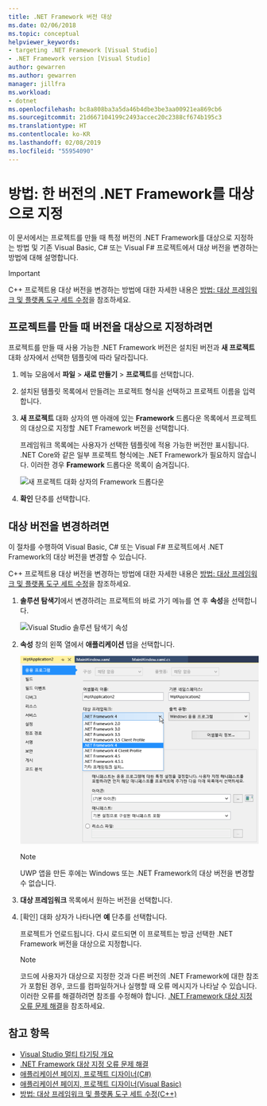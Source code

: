 ```yaml
---
title: .NET Framework 버전 대상
ms.date: 02/06/2018
ms.topic: conceptual
helpviewer_keywords:
- targeting .NET Framework [Visual Studio]
- .NET Framework version [Visual Studio]
author: gewarren
ms.author: gewarren
manager: jillfra
ms.workload:
- dotnet
ms.openlocfilehash: bc8a808ba3a5da46b4dbe3be3aa00921ea869cb6
ms.sourcegitcommit: 21d667104199c2493accec20c2388cf674b195c3
ms.translationtype: HT
ms.contentlocale: ko-KR
ms.lasthandoff: 02/08/2019
ms.locfileid: "55954090"
---
```

# <a name="how-to-target-a-version-of-the-net-framework"></a>방법: 한 버전의 .NET Framework를 대상으로 지정

이 문서에서는 프로젝트를 만들 때 특정 버전의 .NET Framework를 대상으로 지정하는 방법 및 기존 Visual Basic, C# 또는 Visual F# 프로젝트에서 대상 버전을 변경하는 방법에 대해 설명합니다.

> [!IMPORTANT]
> C++ 프로젝트용 대상 버전을 변경하는 방법에 대한 자세한 내용은 [방법: 대상 프레임워크 및 플랫폼 도구 세트 수정](/cpp/build/how-to-modify-the-target-framework-and-platform-toolset)을 참조하세요.

## <a name="to-target-a-version-when-you-create-a-project"></a>프로젝트를 만들 때 버전을 대상으로 지정하려면

프로젝트를 만들 때 사용 가능한 .NET Framework 버전은 설치된 버전과 **새 프로젝트** 대화 상자에서 선택한 템플릿에 따라 달라집니다.

1. 메뉴 모음에서 **파일** > **새로 만들기** > **프로젝트**를 선택합니다.

1. 설치된 템플릿 목록에서 만들려는 프로젝트 형식을 선택하고 프로젝트 이름을 입력합니다.

1. **새 프로젝트** 대화 상자의 맨 아래에 있는 **Framework** 드롭다운 목록에서 프로젝트의 대상으로 지정할 .NET Framework 버전을 선택합니다.

    프레임워크 목록에는 사용자가 선택한 템플릿에 적용 가능한 버전만 표시됩니다. .NET Core와 같은 일부 프로젝트 형식에는 .NET Framework가 필요하지 않습니다. 이러한 경우 **Framework** 드롭다운 목록이 숨겨집니다.

    ![새 프로젝트 대화 상자의 Framework 드롭다운](media/vside-newproject-framework.png)

1. **확인** 단추를 선택합니다.

## <a name="to-change-the-targeted-version"></a>대상 버전을 변경하려면

이 절차를 수행하여 Visual Basic, C# 또는 Visual F# 프로젝트에서 .NET Framework의 대상 버전을 변경할 수 있습니다.

C++ 프로젝트용 대상 버전을 변경하는 방법에 대한 자세한 내용은 [방법: 대상 프레임워크 및 플랫폼 도구 세트 수정](/cpp/build/how-to-modify-the-target-framework-and-platform-toolset)을 참조하세요.

1. **솔루션 탐색기**에서 변경하려는 프로젝트의 바로 가기 메뉴를 연 후 **속성**을 선택합니다.

    ![Visual Studio 솔루션 탐색기 속성](../ide/media/vs_slnexplorer_properties.png)

1. **속성** 창의 왼쪽 열에서 **애플리케이션** 탭을 선택합니다.

    ![Visual Studio 응용 프로그램 속성 응용 프로그램 탭](../ide/media/vs_slnexplorer_properties_applicationtab.png)

    > [!NOTE]
    > UWP 앱을 만든 후에는 Windows 또는 .NET Framework의 대상 버전을 변경할 수 없습니다.

1. **대상 프레임워크** 목록에서 원하는 버전을 선택합니다.

1. [확인] 대화 상자가 나타나면 **예** 단추를 선택합니다.

    프로젝트가 언로드됩니다. 다시 로드되면 이 프로젝트는 방금 선택한 .NET Framework 버전을 대상으로 지정합니다.

    > [!NOTE]
    > 코드에 사용자가 대상으로 지정한 것과 다른 버전의 .NET Framework에 대한 참조가 포함된 경우, 코드를 컴파일하거나 실행할 때 오류 메시지가 나타날 수 있습니다. 이러한 오류를 해결하려면 참조를 수정해야 합니다. [.NET Framework 대상 지정 오류 문제 해결](../msbuild/troubleshooting-dotnet-framework-targeting-errors.md)을 참조하세요.

## <a name="see-also"></a>참고 항목

- [Visual Studio 멀티 타기팅 개요](../ide/visual-studio-multi-targeting-overview.md)
- [.NET Framework 대상 지정 오류 문제 해결](../msbuild/troubleshooting-dotnet-framework-targeting-errors.md)
- [애플리케이션 페이지, 프로젝트 디자이너(C#)](../ide/reference/application-page-project-designer-csharp.md)
- [애플리케이션 페이지, 프로젝트 디자이너(Visual Basic)](../ide/reference/application-page-project-designer-visual-basic.md)
- [방법: 대상 프레임워크 및 플랫폼 도구 세트 수정(C++)](/cpp/build/how-to-modify-the-target-framework-and-platform-toolset)